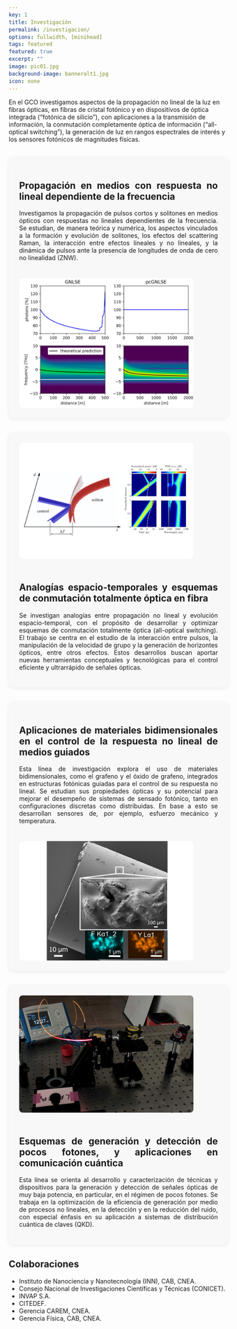 ```yaml
---
key: 1
title: Investigación
permalink: /investigacion/
options: fullwidth, [minihead]
tags: featured
featured: true
excerpt: ""
image: pic01.jpg
background-image: banneralt1.jpg
icon: none
---
```


En el GCO investigamos aspectos de la propagación no lineal de la luz en fibras ópticas, en fibras de cristal fotónico y en dispositivos de óptica integrada (“fotónica de silicio”), con aplicaciones a la transmisión de información, la conmutación completamente óptica de información (“all-optical switching”), la generación de luz en rangos espectrales de interés y los sensores fotónicos de magnitudes físicas.



<!-- 1 -->
<div class="research-box" style="display:flex; flex-wrap:wrap; align-items:center; justify-content:space-between; gap:1.5rem; background:#f8f8f8; border-radius:12px; padding:1.5rem; margin:2rem 0; box-shadow:0 2px 8px rgba(0,0,0,0.08);">
  <div class="text" style="flex:1 1 300px; text-align:justify; order:1;">
    <h2>Propagación en medios con respuesta no lineal dependiente de la frecuencia</h2>
    <p>Investigamos la propagación de pulsos cortos y solitones en medios ópticos con respuestas no lineales dependientes de la frecuencia. Se estudian, de manera teórica y numérica, los aspectos vinculados a la formación y evolución de solitones, los efectos del scattering Raman, la interacción entre efectos lineales y no lineales, y la dinámica de pulsos ante la presencia de longitudes de onda de cero no linealidad (ZNW).</p>
  </div>
  <img src="/images/investigacion/pcnlse.png" alt="" style="flex:1 1 300px; max-width:400px; width:100%; border-radius:8px; order:2;">
</div>



<!-- 2 -->
<div class="research-box" style="display:flex; flex-wrap:wrap; align-items:center; justify-content:space-between; gap:1.5rem; background:#f8f8f8; border-radius:12px; padding:1.5rem; margin:2rem 0; box-shadow:0 2px 8px rgba(0,0,0,0.08);">
  <div class="text" style="flex:1 1 300px; text-align:justify; order:1;">
    <h2>Analogías espacio-temporales y esquemas de conmutación totalmente óptica en fibra</h2>
    <p>Se investigan analogías entre propagación no lineal y evolución espacio-temporal, con el propósito de desarrollar y optimizar esquemas de conmutación totalmente óptica (all-optical switching). El trabajo se centra en el estudio de la interacción entre pulsos, la manipulación de la velocidad de grupo y la generación de horizontes ópticos, entre otros efectos. Estos desarrollos buscan aportar nuevas herramientas conceptuales y tecnológicas para el control eficiente y ultrarrápido de señales ópticas.</p>
  </div>
  <img src="/images/investigacion/alloptical.png" alt="" style="flex:1 1 300px; max-width:400px; width:100%; border-radius:8px; order:-1;">
</div>



<!-- 3 -->
<div class="research-box" style="display:flex; flex-wrap:wrap; align-items:center; justify-content:space-between; gap:1.5rem; background:#f8f8f8; border-radius:12px; padding:1.5rem; margin:2rem 0; box-shadow:0 2px 8px rgba(0,0,0,0.08);">
  <div class="text" style="flex:1 1 300px; text-align:justify; order:1;">
    <h2>Aplicaciones de materiales bidimensionales en el control de la respuesta no lineal de medios guiados</h2>
    <p>Esta línea de investigación explora el uso de materiales bidimensionales, como el grafeno y el óxido de grafeno, integrados en estructuras fotónicas guiadas para el control de su respuesta no lineal. Se estudian sus propiedades ópticas y su potencial para mejorar el desempeño de sistemas de sensado fotónico, tanto en configuraciones discretas como distribuidas. En base a esto se desarrollan sensores de, por ejemplo, esfuerzo mecánico y temperatura.</p>
  </div>
  <img src="/images/investigacion/fibersensor.png" alt="" style="flex:1 1 300px; max-width:400px; width:100%; border-radius:8px; order:2;">
</div>



<!-- 4 -->
<div class="research-box" style="display:flex; flex-wrap:wrap; align-items:center; justify-content:space-between; gap:1.5rem; background:#f8f8f8; border-radius:12px; padding:1.5rem; margin:2rem 0; box-shadow:0 2px 8px rgba(0,0,0,0.08);">
  <div class="text" style="flex:1 1 300px; text-align:justify; order:1;">
    <h2>Esquemas de generación y detección de pocos fotones, y aplicaciones en comunicación cuántica</h2>
    <p>Esta línea se orienta al desarrollo y caracterización de técnicas y dispositivos para la generación y detección de señales ópticas de muy baja potencia, en particular, en el régimen de pocos fotones. Se trabaja en la optimización de la eficiencia de generación por medio de procesos no lineales, en la detección y en la reducción del ruido, con especial énfasis en su aplicación a sistemas de distribución cuántica de claves (QKD).</p>
  </div>
  <img src="/images/investigacion/photons.jpg" alt="" style="flex:1 1 300px; max-width:400px; width:100%; border-radius:8px; order:-1;">
</div>


<h2>Colaboraciones</h2>
<ul class="alt">
  <li>Instituto de Nanociencia y Nanotecnología (INN), CAB, CNEA.</li>
  <li>Consejo Nacional de Investigaciones Científicas y Técnicas (CONICET).</li>
  <li>INVAP S.A.</li>
  <li>CITEDEF.</li>
  <li>Gerencia CAREM, CNEA.</li>
  <li>Gerencia Física, CAB, CNEA.</li>
</ul>
